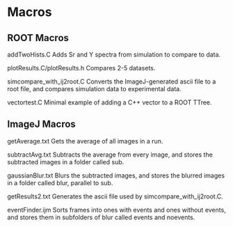 # Macros

## ROOT Macros

addTwoHists.C
Adds Sr and Y spectra from simulation to compare to data.

plotResults.C/plotResults.h
Compares 2-5 datasets.

simcompare_with_ij2root.C
Converts the ImageJ-generated ascii file to a root file, and compares simulation data to experimental data.

vectortest.C
Minimal example of adding a C++ vector to a ROOT TTree.


## ImageJ Macros

getAverage.txt
Gets the average of all images in a run.

subtractAvg.txt
Subtracts the average from every image, and stores the subtracted images in a folder called sub.

gaussianBlur.txt
Blurs the subtracted images, and stores the blurred images in a folder called blur, parallel to sub.

getResults2.txt
Generates the ascii file used by simcompare_with_ij2root.C.

eventFinder.ijm
Sorts frames into ones with events and ones without events, and stores them in subfolders of blur called events and noevents.

